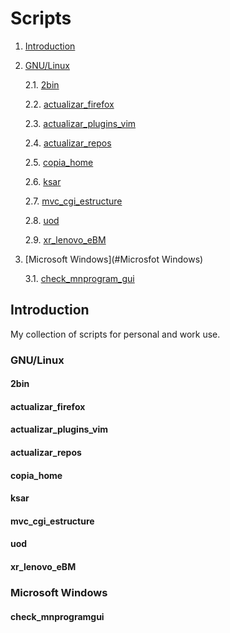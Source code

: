 # Scripts

1. [Introduction](#Introduction)

2. [GNU/Linux](#GNU/Linux)

   2.1. [2bin](#2bin)

   2.2. [actualizar_firefox](#actualizar_firefox)

   2.3. [actualizar_plugins_vim](#actualizar_plugins_vim)

   2.4. [actualizar_repos](#actualizar_repos)

   2.5. [copia_home](#copia_home)

   2.6. [ksar](#ksar)

   2.7. [mvc_cgi_estructure](#mvc_cgi_estructure)

   2.8. [uod](#uod)

   2.9. [xr_lenovo_eBM](#xr_lenovo_eBM)

3. [Microsoft Windows](#Microsfot Windows)

   3.1. [check_mnprogram_gui](#check_mnprogram_gui)

## Introduction

My collection of scripts for personal and work use.

### GNU/Linux

#### 2bin

#### actualizar_firefox

#### actualizar_plugins_vim

#### actualizar_repos

#### copia_home

#### ksar

#### mvc_cgi_estructure

#### uod

#### xr_lenovo_eBM

### Microsoft Windows

#### check_mnprogramgui


